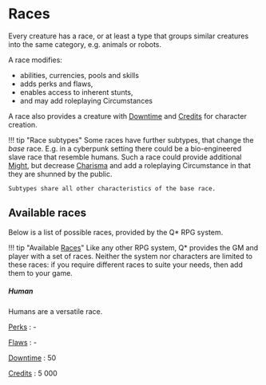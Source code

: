 # Races

Every creature has a race, or at least a type that groups similar creatures into
the same category, e.g. animals or robots.

A race modifies:

* abilities, currencies, pools and skills
* adds perks and flaws,
* enables access to inherent stunts,
* and may add roleplaying Circumstances

A race also provides a creature with [Downtime](/character/#downtime-dt) and
[Credits](/equipment#credits-cr) for character creation.

!!! tip "Race subtypes"
    Some races have further subtypes, that change the *base* race. E.g. in a
    cyberpunk setting there could be a bio-engineered slave race that resemble
    humans. Such a race could provide additional [Might](/character#might-mi),
    but decrease [Charisma](/character#charisma-ch) and add a roleplaying
    Circumstance in that they are shunned by the public.

    Subtypes share all other characteristics of the base race.

## Available races

Below is a list of possible races, provided by the Q* RPG system.

!!! tip "Available [Races](#races)"
    Like any other RPG system, Q* provides the GM and player with a set of
    races. Neither the system nor characters are limited to these races: if you
    require different races to suite your needs, then add them to your game.

<div class="qs-list-test full-width" markdown="1">

##### Human

Humans are a versatile race.

[Perks](/character/perks#perks)
:   -

[Flaws](/character/flaws#flaws)
:   -

[Downtime](/character#downtime-dt)
:   50

[Credits](/character/equipment#credits)
:   5 000

</div>